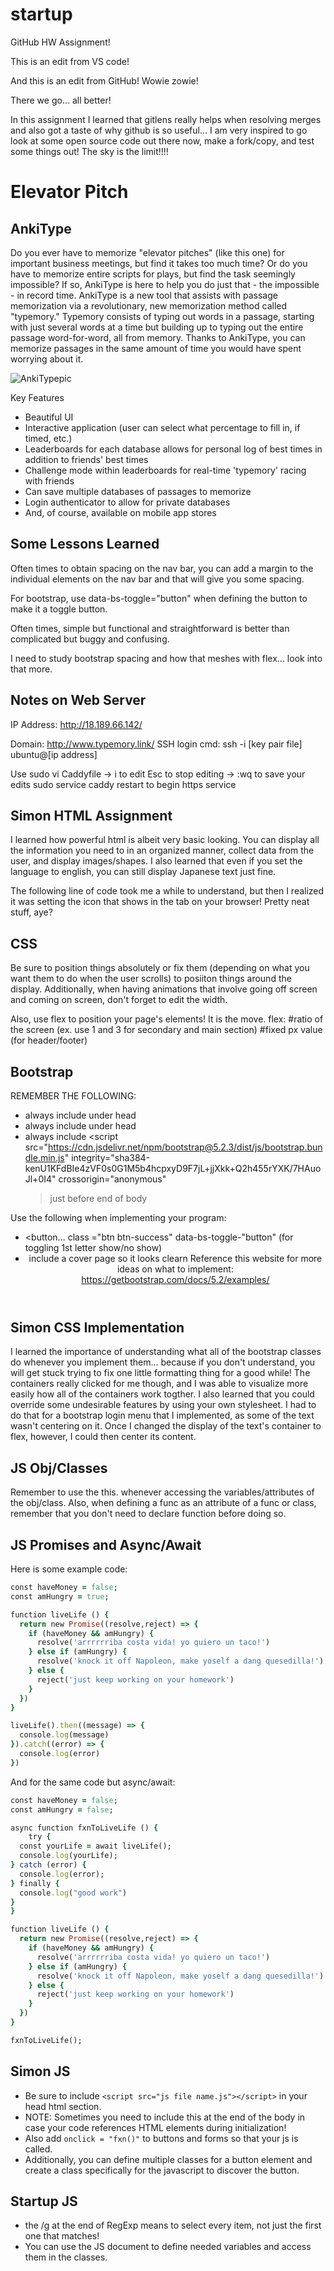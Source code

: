 # startup
GitHub HW Assignment!

This is an edit from VS code!

And this is an edit from GitHub! Wowie zowie!

There we go... all better!

In this assignment I learned that gitlens really helps when resolving merges and also got a taste of why github is so useful... I am very inspired to go look at some open source code out there now, make a fork/copy, and test some things out! The sky is the limit!!!!

 # Elevator Pitch
 ## AnkiType
Do you ever have to memorize "elevator pitches" (like this one) for important business meetings, but find it takes too much time? Or do you have to memorize entire scripts for plays, but find the task seemingly impossible? If so, AnkiType is here to help you do just that - the impossible - in record time. AnkiType is a new tool that assists with passage memorization via a revolutionary, new memorization method called "typemory." Typemory consists of typing out words in a passage, starting with just several words at a time but building up to typing out the entire passage word-for-word, all from memory. Thanks to AnkiType, you can memorize passages in the same amount of time you would have spent worrying about it.


![AnkiTypepic](https://user-images.githubusercontent.com/122409716/214924230-aa613057-602a-4afe-930c-5bb62e81f96a.png)

Key Features
- Beautiful UI
- Interactive application (user can select what percentage to fill in, if timed, etc.)
- Leaderboards for each database allows for personal log of best times in addition to friends' best times
- Challenge mode within leaderboards for real-time 'typemory' racing with friends
- Can save multiple databases of passages to memorize
- Login authenticator to allow for private databases
- And, of course, available on mobile app stores

## Some Lessons Learned

Often times to obtain spacing on the nav bar, you can add a margin to the individual elements on the nav bar and that will give you some spacing.

For bootstrap, use data-bs-toggle="button" when defining the button to make it a toggle button.

Often times, simple but functional and straightforward is better than complicated but buggy and confusing.

I need to study bootstrap spacing and how that meshes with flex... look into that more.

## Notes on Web Server

IP Address: http://18.189.66.142/

Domain: http://www.typemory.link/
SSH login cmd: ssh -i [key pair file] ubuntu@[ip address]

Use sudo vi Caddyfile -> i to edit
Esc to stop editing -> :wq to save your edits
sudo service caddy restart to begin https service

## Simon HTML Assignment

I learned how powerful html is albeit very basic looking. You can display all the information you need to in an organized manner, collect data from the user, and display images/shapes. I also learned that even if you set the language to english, you can still display Japanese text just fine.

The following line of code took me a while to understand, but then I realized it was setting the icon that shows in the tab on your browser! Pretty neat stuff, aye?
    <link rel="icon" href="favicon.ico" />

## CSS

Be sure to position things absolutely or fix them (depending on what you want them to do when the user scrolls) to posiiton things around the display. Additionally, when having animations that involve going off screen and coming on screen, don't forget to edit the width.

Also, use flex to position your page's elements! It is the move. flex: #ratio of the screen (ex. use 1 and 3 for secondary and main section) #fixed px value (for header/footer)

## Bootstrap

REMEMBER THE FOLLOWING:
- always include <meta name="viewport" content="width=device-width, initial-scale=1" /> under head
- always include <link
      href="https://cdn.jsdelivr.net/npm/bootstrap@5.2.3/dist/css/bootstrap.min.css"
      rel="stylesheet"
      integrity="sha384-rbsA2VBKQhggwzxH7pPCaAqO46MgnOM80zW1RWuH61DGLwZJEdK2Kadq2F9CUG65"
      crossorigin="anonymous" /> under head
- always include <script
    src="https://cdn.jsdelivr.net/npm/bootstrap@5.2.3/dist/js/bootstrap.bundle.min.js"
    integrity="sha384-kenU1KFdBIe4zVF0s0G1M5b4hcpxyD9F7jL+jjXkk+Q2h455rYXK/7HAuoJl+0I4"
    crossorigin="anonymous"
  ></script> just before end of body

Use the following when implementing your program:
- <button... class ="btn btn-success" data-bs-toggle-"button" (for toggling 1st letter show/no show)
- <header class ="sticky-top"
- <footer class ="sticky-bottom"
- include a cover page so it looks clearn
Reference this website for more ideas on what to implement: https://getbootstrap.com/docs/5.2/examples/

## Simon CSS Implementation

I learned the importance of understanding what all of the bootstrap classes do whenever you implement them... because if you don't understand, you will get stuck trying to fix one little formatting thing for a good while! The containers really clicked for me though, and I was able to visualize more easily how all of the containers work togther. I also learned that you could override some undesirable features by using your own stylesheet. I had to do that for a bootstrap login menu that I implemented, as some of the text wasn't centering on it. Once I changed the display of the text's container to flex, however, I could then center its content.

## JS Obj/Classes

Remember to use the this. whenever accessing the variables/attributes of the obj/class. Also, when defining a func as an attribute of a func or class, remember that you don't need to declare function before doing so.

## JS Promises and Async/Await

Here is some example code:

```ruby
const haveMoney = false;
const amHungry = true;

function liveLife () {
  return new Promise((resolve,reject) => {
    if (haveMoney && amHungry) {
      resolve('arrrrrriba costa vida! yo quiero un taco!')
    } else if (amHungry) {
      resolve('knock it off Napoleon, make yoself a dang quesedilla!')
    } else {
      reject('just keep working on your homework')
    }
  })
}

liveLife().then((message) => {
  console.log(message)
}).catch((error) => {
  console.log(error)
})
```

And for the same code but async/await:

```ruby 
const haveMoney = false;
const amHungry = false;

async function fxnToLiveLife () {
    try {
  const yourLife = await liveLife();
  console.log(yourLife);
} catch (error) {
  console.log(error);
} finally {
  console.log("good work")
}
}

function liveLife () {
  return new Promise((resolve,reject) => {
    if (haveMoney && amHungry) {
      resolve('arrrrrriba costa vida! yo quiero un taco!')
    } else if (amHungry) {
      resolve('knock it off Napoleon, make yoself a dang quesedilla!')
    } else {
      reject('just keep working on your homework')
    }
  })
}

fxnToLiveLife();
```

## Simon JS

- Be sure to include `<script src="js file name.js"></script>` in your head html section.
- NOTE: Sometimes you need to include this at the end of the body in case your code references HTML elements during initialization!
- Also add  `onclick = "fxn()"` to buttons and forms so that your js is called.
- Additionally, you can define multiple classes for a button element and create a class specifically for the javascript to discover the button.


## Startup JS

- the /g at the end of RegExp means to select every item, not just the first one that matches!
- You can use the JS document to define needed variables and access them in the classes.
